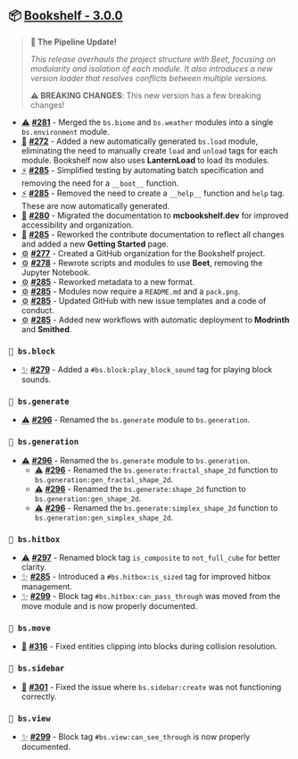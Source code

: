 ## 📦 [Bookshelf - 3.0.0](https://github.com/mcbookshelf/Bookshelf/releases/tag/v3.0.0)

> **🚂 The Pipeline Update!**
>
> *This release overhauls the project structure with Beet, focusing on modularity and isolation of each module. It also introduces a new version loader that resolves conflicts between multiple versions.*
>
> **⚠️ BREAKING CHANGES**: This new version has a few breaking changes!

- <abbr title="Breaking Changes">⚠️</abbr> **[#281](https://github.com/mcbookshelf/Bookshelf/issues/281)** - Merged the `bs.biome` and `bs.weather` modules into a single `bs.environment` module.
- <abbr title="New Modules">🎉</abbr> **[#272](https://github.com/mcbookshelf/Bookshelf/issues/272)** - Added a new automatically generated `bs.load` module, eliminating the need to manually create `load` and `unload` tags for each module. Bookshelf now also uses **LanternLoad** to load its modules.
- <abbr title="Enhancements">⚡</abbr> **[#285](https://github.com/mcbookshelf/Bookshelf/pull/285)** - Simplified testing by automating batch specification and removing the need for a `__boot__` function.
- <abbr title="Enhancements">⚡</abbr> **[#285](https://github.com/mcbookshelf/Bookshelf/pull/285)** - Removed the need to create a `__help__` function and `help` tag. These are now automatically generated.
- <abbr title="Documentation">📝</abbr> **[#280](https://github.com/mcbookshelf/Bookshelf/issues/280)** - Migrated the documentation to **mcbookshelf.dev** for improved accessibility and organization.
- <abbr title="Documentation">📝</abbr> **[#285](https://github.com/mcbookshelf/Bookshelf/pull/285)** - Reworked the contribute documentation to reflect all changes and added a new **Getting Started** page.
- <abbr title="GitHub & CI/CD">⚙️</abbr> **[#277](https://github.com/mcbookshelf/Bookshelf/issues/277)** - Created a GitHub organization for the Bookshelf project.
- <abbr title="GitHub & CI/CD">⚙️</abbr> **[#278](https://github.com/mcbookshelf/Bookshelf/issues/278)** - Rewrote scripts and modules to use **Beet**, removing the Jupyter Notebook.
- <abbr title="GitHub & CI/CD">⚙️</abbr> **[#285](https://github.com/mcbookshelf/Bookshelf/pull/285)** - Reworked metadata to a new format.
- <abbr title="GitHub & CI/CD">⚙️</abbr> **[#285](https://github.com/mcbookshelf/Bookshelf/pull/285)** - Modules now require a `README.md` and a `pack.png`.
- <abbr title="GitHub & CI/CD">⚙️</abbr> **[#285](https://github.com/mcbookshelf/Bookshelf/pull/285)** - Updated GitHub with new issue templates and a code of conduct.
- <abbr title="GitHub & CI/CD">⚙️</abbr> **[#285](https://github.com/mcbookshelf/Bookshelf/pull/285)** - Added new workflows with automatic deployment to **Modrinth** and **Smithed**.


### `🧱 bs.block`

- <abbr title="New Features">✨</abbr> **[#279](https://github.com/mcbookshelf/Bookshelf/issues/279)** - Added a `#bs.block:play_block_sound` tag for playing block sounds.

### `🌱 bs.generate`

- <abbr title="Breaking Changes">⚠️</abbr> **[#296](https://github.com/mcbookshelf/Bookshelf/issues/296)** - Renamed the `bs.generate` module to `bs.generation`.

### `🌱 bs.generation`

- <abbr title="Breaking Changes">⚠️</abbr> **[#296](https://github.com/mcbookshelf/Bookshelf/issues/296)** - Renamed the `bs.generate` module to `bs.generation`.
  - <abbr title="Breaking Changes">⚠️</abbr> **[#296](https://github.com/mcbookshelf/Bookshelf/issues/296)** - Renamed the `bs.generate:fractal_shape_2d` function to `bs.generation:gen_fractal_shape_2d`.
  - <abbr title="Breaking Changes">⚠️</abbr> **[#296](https://github.com/mcbookshelf/Bookshelf/issues/296)** - Renamed the `bs.generate:shape_2d` function to `bs.generation:gen_shape_2d`.
  - <abbr title="Breaking Changes">⚠️</abbr> **[#296](https://github.com/mcbookshelf/Bookshelf/issues/296)** - Renamed the `bs.generate:simplex_shape_2d` function to `bs.generation:gen_simplex_shape_2d`.

### `🎯 bs.hitbox`

- <abbr title="Breaking Changes">⚠️</abbr> **[#297](https://github.com/mcbookshelf/Bookshelf/issues/297)** - Renamed block tag `is_composite` to `not_full_cube` for better clarity.
- <abbr title="New Features">✨</abbr> **[#285](https://github.com/mcbookshelf/Bookshelf/pull/285)** - Introduced a `#bs.hitbox:is_sized` tag for improved hitbox management.
- <abbr title="New Features">✨</abbr> **[#299](https://github.com/mcbookshelf/Bookshelf/pull/299)** - Block tag `#bs.hitbox:can_pass_through` was moved from the move module and is now properly documented.

### `🏃 bs.move`

- <abbr title="Bug fix">🐛</abbr> **[#316](https://github.com/mcbookshelf/Bookshelf/issues/316)** - Fixed entities clipping into blocks during collision resolution.

### `📰 bs.sidebar`

- <abbr title="Bug fix">🐛</abbr> **[#301](https://github.com/mcbookshelf/Bookshelf/pull/301)** - Fixed the issue where `bs.sidebar:create` was not functioning correctly.

### `👀 bs.view`

- <abbr title="New Features">✨</abbr> **[#299](https://github.com/mcbookshelf/Bookshelf/pull/299)** - Block tag `#bs.view:can_see_through` is now properly documented.
